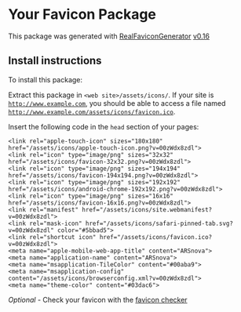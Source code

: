 # Your Favicon Package

This package was generated with [RealFaviconGenerator](https://realfavicongenerator.net/) [v0.16](https://realfavicongenerator.net/change_log#v0.16)

## Install instructions

To install this package:

Extract this package in <code>&lt;web site&gt;/assets/icons/</code>. If your site is <code>http://www.example.com</code>, you should be able to access a file named <code>http://www.example.com/assets/icons/favicon.ico</code>.

Insert the following code in the `head` section of your pages:

    <link rel="apple-touch-icon" sizes="180x180" href="/assets/icons/apple-touch-icon.png?v=00zWdx8zdl">
    <link rel="icon" type="image/png" sizes="32x32" href="/assets/icons/favicon-32x32.png?v=00zWdx8zdl">
    <link rel="icon" type="image/png" sizes="194x194" href="/assets/icons/favicon-194x194.png?v=00zWdx8zdl">
    <link rel="icon" type="image/png" sizes="192x192" href="/assets/icons/android-chrome-192x192.png?v=00zWdx8zdl">
    <link rel="icon" type="image/png" sizes="16x16" href="/assets/icons/favicon-16x16.png?v=00zWdx8zdl">
    <link rel="manifest" href="/assets/icons/site.webmanifest?v=00zWdx8zdl">
    <link rel="mask-icon" href="/assets/icons/safari-pinned-tab.svg?v=00zWdx8zdl" color="#5bbad5">
    <link rel="shortcut icon" href="/assets/icons/favicon.ico?v=00zWdx8zdl">
    <meta name="apple-mobile-web-app-title" content="ARSnova">
    <meta name="application-name" content="ARSnova">
    <meta name="msapplication-TileColor" content="#00aba9">
    <meta name="msapplication-config" content="/assets/icons/browserconfig.xml?v=00zWdx8zdl">
    <meta name="theme-color" content="#03dac6">

_Optional_ - Check your favicon with the [favicon checker](https://realfavicongenerator.net/favicon_checker)
